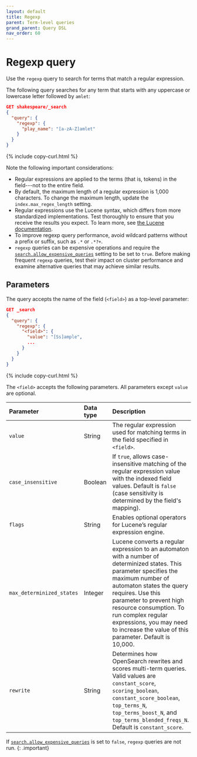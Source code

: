 ```yaml
---
layout: default
title: Regexp
parent: Term-level queries
grand_parent: Query DSL
nav_order: 60
---
```


# Regexp query

Use the `regexp` query to search for terms that match a regular expression.

The following query searches for any term that starts with any uppercase or lowercase letter followed by `amlet`:

```json
GET shakespeare/_search
{
  "query": {
    "regexp": {
      "play_name": "[a-zA-Z]amlet"
    }
  }
}
```
{% include copy-curl.html %}

Note the following important considerations:

- Regular expressions are applied to the terms (that is, tokens) in the field---not to the entire field.
- By default, the maximum length of a regular expression is 1,000 characters. To change the maximum length, update the `index.max_regex_length` setting.
- Regular expressions use the Lucene syntax, which differs from more standardized implementations. Test thoroughly to ensure that you receive the results you expect. To learn more, see [the Lucene documentation](https://lucene.apache.org/core/8_9_0/core/index.html).
- To improve regexp query performance, avoid wildcard patterns without a prefix or suffix, such as `.*` or `.*?+`.
- `regexp` queries can be expensive operations and require the [`search.allow_expensive_queries`]({{site.url}}{{site.baseurl}}/query-dsl/index/#expensive-queries) setting to be set to `true`. Before making frequent `regexp` queries, test their impact on cluster performance and examine alternative queries that may achieve similar results.

## Parameters

The query accepts the name of the field (`<field>`) as a top-level parameter:

```json
GET _search
{
  "query": {
    "regexp": {
      "<field>": {
        "value": "[Ss]ample",
        ... 
      }
    }
  }
}
```
{% include copy-curl.html %}

The `<field>` accepts the following parameters. All parameters except `value` are optional.

Parameter | Data type | Description
:--- | :--- | :---
`value` | String | The regular expression used for matching terms in the field specified in `<field>`.
`case_insensitive` | Boolean | If `true`, allows case-insensitive matching of the regular expression value with the indexed field values. Default is `false` (case sensitivity is determined by the field's mapping).
`flags` | String | Enables optional operators for Lucene’s regular expression engine.
`max_determinized_states` | Integer | Lucene converts a regular expression to an automaton with a number of determinized states. This parameter specifies the maximum number of automaton states the query requires. Use this parameter to prevent high resource consumption. To run complex regular expressions, you may need to increase the value of this parameter. Default is 10,000.
`rewrite` | String | Determines how OpenSearch rewrites and scores multi-term queries. Valid values are `constant_score`, `scoring_boolean`, `constant_score_boolean`, `top_terms_N`, `top_terms_boost_N`, and `top_terms_blended_freqs_N`. Default is `constant_score`.

If [`search.allow_expensive_queries`]({{site.url}}{{site.baseurl}}/query-dsl/index/#expensive-queries) is set to `false`, `regexp` queries are not run.
{: .important}

